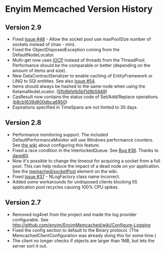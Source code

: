 ﻿# Enyim Memcached Version History

## Version 2.9

 * Fixed [Issue #48](https://github.com/enyim/EnyimMemcached/issues#issue/37) -  Allow the socket pool use maxPoolSize number of sockets instead of (max - min).
 * Fixed the ObjectDisposedException coming from the DefaultNodeLocator.
 * Multi-get now uses [IOCP](http://msdn.microsoft.com/en-us/library/aa365198\(v=vs.85\).aspx) instead of threads from the ThreadPool. Performance should be the comparable or better (depending on the amount of items and size).
 * New DataContractSerializer to enable caching of EntityFramework or LINQ to SQl entitites. See also [Issue #54](https://github.com/enyim/EnyimMemcached/issues/54).
 * Items should always be hashed to the same node when using the KetamaNodeLocator. ([5fb9bfefb5bf1d9b5849](https://github.com/enyim/EnyimMemcached/commit/5fb9bfefb5bf1d9b584933d9517afaa6dc8de273))
 * CasResult now contains the status code of Set/Add/Replace operations. ([b8cb1639d600dbca6950](https://github.com/enyim/EnyimMemcached/commit/b8cb1639d600dbca695051ce7cf59132614f0cd7))
 * Expirations specified in TimeSpans are not limited to 30 days.

## Version 2.8

 * Performance monitoring support. The included DefaultPerformanceMonitor will use Windows performance counters. See [the wiki](http://github.com/enyim/EnyimMemcached/wiki/Configure-the-Performance-Monitor) about configuring this feature.
 * Fixed a race condition in the InterlockedQueue. See [Bug #36](https://github.com/enyim/EnyimMemcached/issues#issue/36). Thanks to [danp60](https://github.com/danp60).
 * Now it's possible to change the timeout for acquiring a socket from a full pool. This can help reduce the impact of a dead node on yor application. See the [memached/socketPool](https://github.com/enyim/EnyimMemcached/wiki/MemcachedClient-Configuration) element on the wiki.
 * Fixed [Issue #37](https://github.com/enyim/EnyimMemcached/issues#issue/37) - NLogFactory class name incorrect.
 * Added some workarounds for undisposed clients blocking IIS application pool recycles causing 100% CPU spikes.

## Version 2.7

 * Removed log4net from the project and made the log provider configurable. See http://github.com/enyim/EnyimMemcached/wiki/Configure-Logging
 * Fixed the config section to default to the Binary protocol. (The MemcachedClientConfiguration was already doing this for some time.)
 * The client no longer checks if objects are larger than 1MB, but lets the server sort it out.
	
